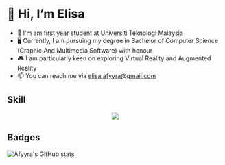 # 👋 Hi, I’m Elisa
- 🏫 I'm am first year student at Universiti Teknologi Malaysia
- 🖥  Currently, I am pursuing my degree in Bachelor of Computer Science (Graphic And Multimedia Software) with honour
- 🎮 I am particularly keen on exploring Virtual Reality and Augmented Reality
- 📫 You can reach me via elisa.afyyra@gmail.com

## Skill
<p align="center">
  <a href="https://www.oracle.com/my/java/"
      <a  href"https://learn.microsoft.com/en-us/cpp/cpp/?view=msvc-170">
    <img src="https://skillicons.dev/icons?i=java,vscode" />
     </a>
  </a>
</p>


## Badges
![Afyyra's GitHub stats](https://github-readme-stats.vercel.app/api?username=Afyyra&show_icons=true&theme=tokyonight) 
 
<!---
Afyyra/Afyyra is a ✨ special ✨ repository because its `README.md` (this file) appears on your GitHub profile.
You can click the Preview link to take a look at your changes.
--->

